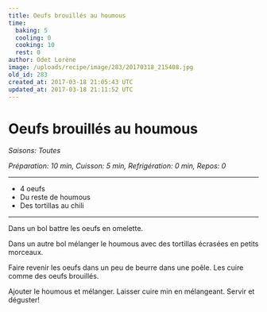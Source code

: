 ```yaml
---
title: Oeufs brouillés au houmous 
time:
  baking: 5
  cooling: 0
  cooking: 10
  rest: 0
author: Odet Lorène
image: /uploads/recipe/image/283/20170318_215408.jpg
old_id: 283
created_at: 2017-03-18 21:05:43 UTC
updated_at: 2017-03-18 21:11:52 UTC
---
```


# Oeufs brouillés au houmous 



*Saisons: Toutes*

*Préparation: 10 min, Cuisson: 5 min, Refrigération: 0 min, Repos: 0*

---

- 4 oeufs
- Du reste de houmous
- Des tortillas au chili

---

Dans un bol battre les oeufs en omelette.

Dans un autre bol mélanger le houmous avec des tortillas écrasées en petits morceaux.

Faire revenir les oeufs dans un peu de beurre dans une poêle. Les cuire comme des oeufs brouillés.

Ajouter le houmous et mélanger. Laisser cuire  min en mélangeant. Servir et déguster! 
